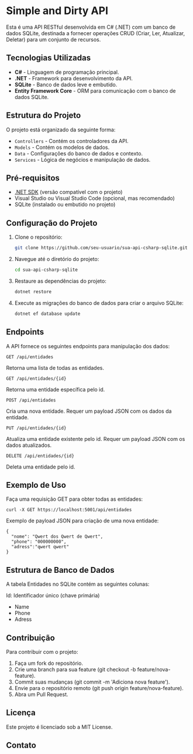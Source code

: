 # Simple and Dirty API

Esta é uma API RESTful desenvolvida em C# (.NET) com um banco de dados SQLite, destinada a fornecer operações CRUD (Criar, Ler, Atualizar, Deletar) para um conjunto de recursos.

## Tecnologias Utilizadas

- **C#** - Linguagem de programação principal.
- **.NET** - Framework para desenvolvimento da API.
- **SQLite** - Banco de dados leve e embutido.
- **Entity Framework Core** - ORM para comunicação com o banco de dados SQLite.

## Estrutura do Projeto

O projeto está organizado da seguinte forma:

- `Controllers` - Contém os controladores da API.
- `Models` - Contém os modelos de dados.
- `Data` - Configurações do banco de dados e contexto.
- `Services` - Lógica de negócios e manipulação de dados.
  
## Pré-requisitos

- [.NET SDK](https://dotnet.microsoft.com/download) (versão compatível com o projeto)
- Visual Studio ou Visual Studio Code (opcional, mas recomendado)
- SQLite (instalado ou embutido no projeto)

## Configuração do Projeto

1. Clone o repositório:
   ```bash
   git clone https://github.com/seu-usuario/sua-api-csharp-sqlite.git

2. Navegue até o diretório do projeto:
   ```bash
   cd sua-api-csharp-sqlite
3. Restaure as dependências do projeto:
   ```bash
   dotnet restore

4. Execute as migrações do banco de dados para criar o arquivo SQLite:
   ```bash
   dotnet ef database update

## Endpoints
A API fornece os seguintes endpoints para manipulação dos dados:

    GET /api/entidades
Retorna uma lista de todas as entidades.

    GET /api/entidades/{id}
Retorna uma entidade específica pelo id.

    POST /api/entidades
Cria uma nova entidade. Requer um payload JSON com os dados da entidade.

    PUT /api/entidades/{id}
Atualiza uma entidade existente pelo id. Requer um payload JSON com os dados atualizados.

    DELETE /api/entidades/{id}
Deleta uma entidade pelo id.

## Exemplo de Uso
Faça uma requisição GET para obter todas as entidades:

    curl -X GET https://localhost:5001/api/entidades

Exemplo de payload JSON para criação de uma nova entidade:

    {
      "nome": "Qwert dos Qwert de Qwert",
      "phone": "000000000",
      "adress":"qwert qwert"
    }


## Estrutura de Banco de Dados
A tabela Entidades no SQLite contém as seguintes colunas:

Id: Identificador único (chave primária)
- Name
- Phone
- Adress

## Contribuição
Para contribuir com o projeto:

1. Faça um fork do repositório.
2. Crie uma branch para sua feature (git checkout -b feature/nova-feature).
3. Commit suas mudanças (git commit -m 'Adiciona nova feature').
4. Envie para o repositório remoto (git push origin feature/nova-feature).
5. Abra um Pull Request.

## Licença
Este projeto é licenciado sob a MIT License.

## Contato
